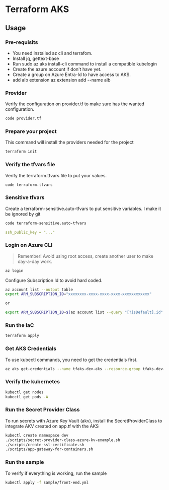 # Terraform AKS


## Usage

### Pre-requisits

- You need installed az cli and terrafom.
- Install jq, gettext-base
- Run sudo az aks install-cli command to install a compatible kubelogin
- Create the azure account if don't have yet.
- Create a group on Azure Entra-Id to have access to AKS.
- add alb extension az extension add --name alb

### Provider

Verify the configuration on provider.tf to make sure has the wanted configuration.
```bash
code provider.tf
```

### Prepare your project

This command will install the providers needed for the project

```bash
terraform init
```

### Verify the tfvars file

Verify the terraform.tfvars file to put your values.

```bash
code terraform.tfvars
```

### Sensitive tfvars
Create a terraform-sensitive.auto-tfvars to put sensitive variables. I make it be ignored by git

```bash
code terraform-sensitive.auto-tfvars
```

```yaml
ssh_public_key = "..."
```

### Login on Azure CLI

> Remember! Avoid using root access, create another user to make day-a-day work.

```bash
az login
```

Configure Subscription Id to avoid hard coded.

```bash
az account list --output table
export ARM_SUBSCRIPTION_ID="xxxxxxxx-xxxx-xxxx-xxxx-xxxxxxxxxxxx"

or

export ARM_SUBSCRIPTION_ID=$(az account list --query "[?isDefault].id" -o tsv)
```

### Run the IaC

```bash
terraform apply
```

### Get AKS Credentials

To use kubectl commands, you need to get the credentials first.

```bash
az aks get-credentials --name tfaks-dev-aks --resource-group tfaks-dev-rg --overwrite-existing
```

### Verify the kubernetes

```bash
kubectl get nodes
kubectl get pods -A
```

### Run the Secret Provider Class

To run secrets with Azure Key Vault (akv), install the SecretProviderClass to integrate AKV created on app.tf with the AKS

```bash
kubectl create namespace dev
./scripts/secret-provider-class-azure-kv-example.sh
./scripts/create-ssl-certificate.sh
./scripts/app-gateway-for-containers.sh
```

### Run the sample

To verify if everything is working, run the sample

```bash
kubectl apply -f sample/front-end.yml
```
